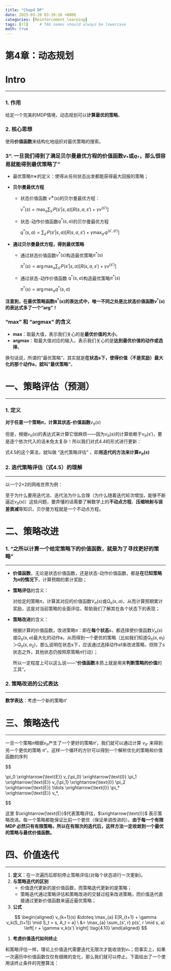 ```yaml
---
title: "Chap4 DP"
date: 2025-03-20 03:39:16 +0800
categories: [Reinforcement_learning]
tags: [rl]     # TAG names should always be lowercase
math: true
---
```

# 第4章：动态规划

# Intro

---

### 1. 作用

给定一个完美的MDP情境，动态规划可以**计算最优的策略**。

### 2. 核心思想

使用**价值函数**来结构化地组织对最优策略的搜索。

### **3“. 一旦我们得到了满足贝尔曼最优方程的价值函数$v_*$或$q_*$，那么很容易就能得到最优策略了”**

- 最优策略π∗的定义：使得从任何状态出发都能获得最大回报的策略；
- **贝尔曼最优方程**
    - 状态价值函数 $v^∗(s)$的贝尔曼最优方程：
        
        $v^*(s) = \max_a \sum_{s'} P(s'|s, a) \left[ R(s, a, s') + \gamma v^(s') \right]$
        
    - 状态-动作价值函数$q^*(s, a)$的贝尔曼最优方程
        
        $q^*(s, a) = \sum_{s'} P(s'|s, a) \left[ R(s, a, s') + \gamma \max_{a'} q^(s', a') \right]$
        
- **通过贝尔曼最优方程，得到最优策略**
    - 通过状态价值函数$v^*(s)$构造最优策略$\pi^*(s)$
        
        $\pi^*(s) = \arg\max_a \sum_{s'} P(s'|s, a) \left[ R(s, a, s') + \gamma v^(s') \right]$
        
    - 通过状态-动作价值函数 $q^*(s, a)$构造最优策略$\pi^*(s)$
        
        $\pi^*(s) = \arg\max_a q^*(s, a)$
        

**注意到，在最优策略函数$\pi^*(s)$的表达式中，唯一不同之处是比状态价值函数$v^*(s)$的表达式多了一个“arg”！**

### **“max” 和 “argmax” 的含义**

- **max**：取最大值，表示我们关心的是**最优价值的大小**。
- **argmax**：取最大值对应的输入，表示我们关心的是**达到最优价值的动作或选择**。

换句话说，所谓的”最优策略“，其实就是**在状态s下，使得价值（不是奖励）最大化的那个动作a，就叫”最优策略“**。

# 一、策略评估（预测）

---

### 1. 定义

**对于任意一个策略π，计算其状态-价值函数**$v_{\pi}(s)$



但是，根据$v_{\pi}(s)$的表达式来计算它很麻烦——因为$v_{\pi}(s)$的计算依赖于$v_{\pi}(s')$，要是逐个依次代入的话未免太复杂！所以我们对式4.4的形式进行更新：


式4.5的这个算法，就叫做 “迭代策略评估” ，即**用迭代的方法来计算$v_{\pi}(s)$**

### 2. 迭代策略评估（式4.5）的理解

---

以一个2×2的网格世界为例：


至于为什么要用迭代法、迭代法为什么合理（为什么随着迭代轮次增加，能够不断逼近$v_{\pi}(s)$）这些问题，要弄懂的话需要了解数学上的**不动点方程**、**压缩映射与误差衰减**等知识，贝尔曼方程就是一个不动点方程。


# 二、策略改进

### 1.  “之所以计算一个给定策略下的价值函数，就是为了寻找更好的策略”

---

- **价值函数**，无论是状态价值函数，还是状态-动作价值函数，都是**在已知策略为$\pi$的情况下**，计算预期的累计奖励；
- **策略评估**的含义：
    
    对给定的策略π，计算其对应的价值函数$V_\pi(s)$或$Q_{\pi}(s,a)$，从而计算预期累计奖励，这是对当前策略的全面评估，帮助我们了解其在各个状态下的表现；
    
- **策略改进**的含义：
    
    根据计算的价值函数，改进策略$\pi$：即在**每个状态**s，都选择使价值函数$V_\pi(s)$或$Q_{\pi}(s,a)$最大化的动作a，从而得到一个更优的策略（比如我们知道$Q_{\pi}(s,a_1)$＞$Q_{\pi}(s,a_2)$，那么说明在状态s下，应该通过选择动作a1来改进策略，但除了s状态之外，其他状态仍按照原策略$\pi$行动）；
    

  所以一定程度上可以这么说——“**价值函数**本质上就是用来**判断策略的价值**的工具“。

### 2.  策略改进的公式表达

---


**数学表达**：考虑一个新的策略${\pi}'$


# 三、策略迭代

---

一旦一个策略$\pi$根据$v_\pi$产生了一个更好的策略$\pi'$，我们就可以通过计算 $v_{\pi'}$ 来得到另一个更优的策略 $\pi''$。这样一个循环的方针可以得到一个解析优化的策略和价值函数的序列

$$

\pi_0 \xrightarrow{\text{E}} v_{\pi_0} \xrightarrow{\text{I}} \pi_1 \xrightarrow{\text{E}} v_{\pi_1} \xrightarrow{\text{I}} \pi_2 \xrightarrow{\text{E}} \ldots \xrightarrow{\text{I}} \pi_* \xrightarrow{\text{E}} v_*,

$$

这里 $\xrightarrow{\text{E}}$代表策略评估，$\xrightarrow{\text{I}}$ 表示策略改进。每一个策略都能保证比前一个更优（保证单调改进的）。**由于每一个有限 MDP 必然只有有限策略，所以在有限次的迭代后，这样方法一定收敛到一个最优的策略与最优价值函数。**

# 四、价值迭代

---

1. **定义**：在一次遍历后即刻停止策略评估(对每个状态进行一次更新)。
2. **与策略迭代的区别**
    - 价值迭代更新的是价值函数，而策略迭代更新的是策略；
    - 策略迭代通过策略评估和策略改进的交替过程来改进策略，而价值迭代直接通过更新价值函数来逼近最优策略；
3. **公式**

$$
\begin{aligned}
v_{k+1}(s) &\doteq \max_{a} E[R_{t+1} + \gamma v_k(S_{t+1}) \mid S_t = s, A_t = a] \
&= \max_{a} \sum_{s', r} p(s', r \mid s, a) \left[ r + \gamma v_k(s') \right] \tag{4.10}
\end{aligned}
$$

1. **考虑价值迭代如何终止**

和策略评估一样，理论上价值迭代需要迭代无限次才能收敛到$v_*$；但事实上，如果一次遍历中价值函数仅仅有细微的变化，那么我们就可以停止。下面给出了一个使用该终止条件的完整算法：
